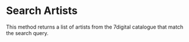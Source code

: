 Search Artists
==============

This method returns a list of artists from the 7digital catalogue that match the
search query.